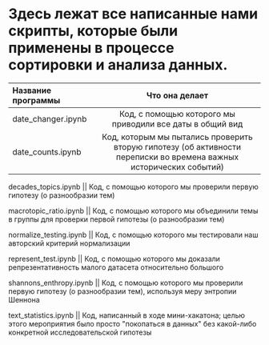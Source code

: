 # Здесь лежат все написанные нами скрипты, которые были применены в процессе сортировки и анализа данных.

|Название программы | Что она делает|
| :------------ |:---------------:|
|date_changer.ipynb| Код, с помощью которого мы приводили все даты в общий вид|
|date_counts.ipynb|Код, которым мы пытались проверить вторую гипотезу (об активности переписки во времена важных исторических событий)|

decades_topics.ipynb || Код, с помощью которого мы проверили первую гипотезу (о разнообразии тем)

macrotopic_ratio.ipynb || Код, с помощью которого мы объединили темы в группы для проверки первой гипотезы (о разнообразии тем)

normalize_testing.ipynb || Код, с помощью которого мы тестировали наш авторский критерий нормализации

represent_test.ipynb || Код, с помощью которого мы доказали репрезентативность малого датасета относительно большого

shannons_enthropy.ipynb || Код, с помощью которого мы проверили первую гипотезу (о разнообразии тем), используя меру энтропии Шеннона

text_statistics.ipynb || Код, написанный в ходе мини-хакатона; целью этого мероприятия было просто "покопаться в данных" без какой-либо конкретной исследовательской гипотезы
